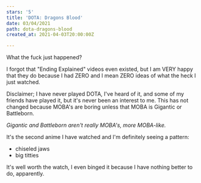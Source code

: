 ```yaml
---
stars: '5'
title: 'DOTA: Dragons Blood'
date: 03/04/2021
path: dota-dragons-blood
created_at: 2021-04-03T20:00:00Z

---
```

What the fuck just happened?

I forgot that "Ending Explained" videos even existed, but I am VERY happy that they do because I had ZERO and I mean ZERO ideas of what the heck I just watched.

Disclaimer; I have never played DOTA, I've heard of it, and some of my friends have played it, but it's never been an interest to me. This has not changed because MOBA's are boring unless that MOBA is Gigantic or Battleborn.

_Gigantic and Battleborn aren't really MOBA's, more MOBA-like._

It's the second anime I have watched and I'm definitely seeing a pattern:

* chiseled jaws
* big titties

It's well worth the watch, I even binged it because I have nothing better to do, apparently.